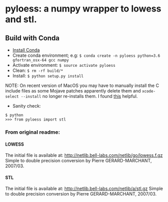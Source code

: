 # pyloess: a numpy wrapper to lowess and stl.

## Build with Conda

* [Install Conda](https://conda.io/docs/install/quick.html "Quick install &mdash; Conda documentation")
* Create conda environment; e.g: `$ conda create -n pyloess python=3.6 gfortran_osx-64 gcc numpy`
* Activate environment: `$ source activate pyloess`
* Clean: `$ rm -rf build/*`
* Install: `$ python setup.py install`

NOTE: On recent version of MacOS you may have to manually install the C include files as some Mojave patches apparently delete them and `xcode-select --install` no longer re-installs them. I found [this](https://stackoverflow.com/a/58000319/2587908) helpful.

* Sanity check:

```
$ python
>>> from pyloess import stl
```


### From original readme:

#### LOWESS

The initial file is available at:
http://netlib.bell-labs.com/netlib/go/lowess.f.gz
Simple to double precision conversion by Pierre GERARD-MARCHANT, 2007/03.


#### STL

The initial file is available at:
http://netlib.bell-labs.com/netlib/a/stl.gz
Simple to double precision conversion by Pierre GERARD-MARCHANT, 2007/03.

